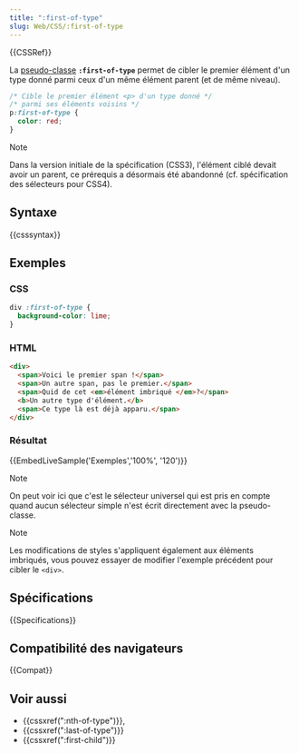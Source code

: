 ```yaml
---
title: ":first-of-type"
slug: Web/CSS/:first-of-type
---
```


{{CSSRef}}

La [pseudo-classe](/fr/docs/Web/CSS/Pseudo-classes) **`:first-of-type`** permet de cibler le premier élément d'un type donné parmi ceux d'un même élément parent (et de même niveau).

```css
/* Cible le premier élément <p> d'un type donné */
/* parmi ses éléments voisins */
p:first-of-type {
  color: red;
}
```

> [!NOTE]
> Dans la version initiale de la spécification (CSS3), l'élément ciblé devait avoir un parent, ce prérequis a désormais été abandonné (cf. spécification des sélecteurs pour CSS4).

## Syntaxe

{{csssyntax}}

## Exemples

### CSS

```css
div :first-of-type {
  background-color: lime;
}
```

### HTML

```html
<div>
  <span>Voici le premier span !</span>
  <span>Un autre span, pas le premier.</span>
  <span>Quid de cet <em>élément imbriqué </em>?</span>
  <b>Un autre type d'élément.</b>
  <span>Ce type là est déjà apparu.</span>
</div>
```

### Résultat

{{EmbedLiveSample('Exemples','100%', '120')}}

> [!NOTE]
> On peut voir ici que c'est le sélecteur universel qui est pris en compte quand aucun sélecteur simple n'est écrit directement avec la pseudo-classe.

> [!NOTE]
> Les modifications de styles s'appliquent également aux éléments imbriqués, vous pouvez essayer de modifier l'exemple précédent pour cibler le `<div>`.

## Spécifications

{{Specifications}}

## Compatibilité des navigateurs

{{Compat}}

## Voir aussi

- {{cssxref(":nth-of-type")}},
- {{cssxref(":last-of-type")}}
- {{cssxref(":first-child")}}
